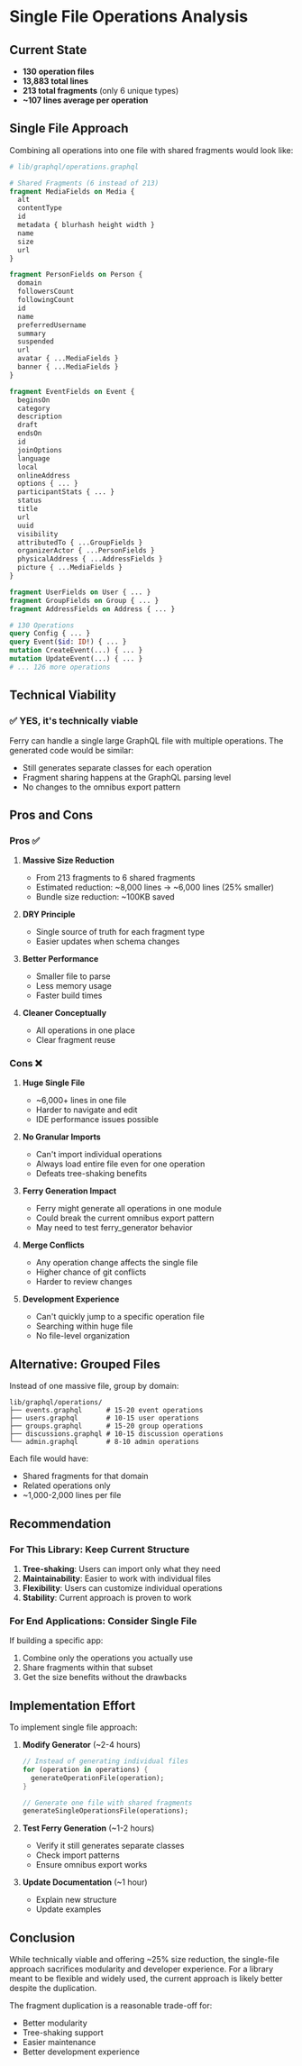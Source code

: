 # Single File Operations Analysis

## Current State
- **130 operation files**
- **13,883 total lines**
- **213 total fragments** (only 6 unique types)
- **~107 lines average per operation**

## Single File Approach

Combining all operations into one file with shared fragments would look like:

```graphql
# lib/graphql/operations.graphql

# Shared Fragments (6 instead of 213)
fragment MediaFields on Media {
  alt
  contentType
  id
  metadata { blurhash height width }
  name
  size
  url
}

fragment PersonFields on Person {
  domain
  followersCount
  followingCount
  id
  name
  preferredUsername
  summary
  suspended
  url
  avatar { ...MediaFields }
  banner { ...MediaFields }
}

fragment EventFields on Event {
  beginsOn
  category
  description
  draft
  endsOn
  id
  joinOptions
  language
  local
  onlineAddress
  options { ... }
  participantStats { ... }
  status
  title
  url
  uuid
  visibility
  attributedTo { ...GroupFields }
  organizerActor { ...PersonFields }
  physicalAddress { ...AddressFields }
  picture { ...MediaFields }
}

fragment UserFields on User { ... }
fragment GroupFields on Group { ... }
fragment AddressFields on Address { ... }

# 130 Operations
query Config { ... }
query Event($id: ID!) { ... }
mutation CreateEvent(...) { ... }
mutation UpdateEvent(...) { ... }
# ... 126 more operations
```

## Technical Viability

### ✅ **YES, it's technically viable**

Ferry can handle a single large GraphQL file with multiple operations. The generated code would be similar:
- Still generates separate classes for each operation
- Fragment sharing happens at the GraphQL parsing level
- No changes to the omnibus export pattern

## Pros and Cons

### Pros ✅

1. **Massive Size Reduction**
   - From 213 fragments to 6 shared fragments
   - Estimated reduction: ~8,000 lines → ~6,000 lines (25% smaller)
   - Bundle size reduction: ~100KB saved

2. **DRY Principle**
   - Single source of truth for each fragment type
   - Easier updates when schema changes

3. **Better Performance**
   - Smaller file to parse
   - Less memory usage
   - Faster build times

4. **Cleaner Conceptually**
   - All operations in one place
   - Clear fragment reuse

### Cons ❌

1. **Huge Single File**
   - ~6,000+ lines in one file
   - Harder to navigate and edit
   - IDE performance issues possible

2. **No Granular Imports**
   - Can't import individual operations
   - Always load entire file even for one operation
   - Defeats tree-shaking benefits

3. **Ferry Generation Impact**
   - Ferry might generate all operations in one module
   - Could break the current omnibus export pattern
   - May need to test ferry_generator behavior

4. **Merge Conflicts**
   - Any operation change affects the single file
   - Higher chance of git conflicts
   - Harder to review changes

5. **Development Experience**
   - Can't quickly jump to a specific operation file
   - Searching within huge file
   - No file-level organization

## Alternative: Grouped Files

Instead of one massive file, group by domain:

```
lib/graphql/operations/
├── events.graphql      # 15-20 event operations
├── users.graphql       # 10-15 user operations  
├── groups.graphql      # 15-20 group operations
├── discussions.graphql # 10-15 discussion operations
└── admin.graphql       # 8-10 admin operations
```

Each file would have:
- Shared fragments for that domain
- Related operations only
- ~1,000-2,000 lines per file

## Recommendation

### For This Library: Keep Current Structure

1. **Tree-shaking**: Users can import only what they need
2. **Maintainability**: Easier to work with individual files
3. **Flexibility**: Users can customize individual operations
4. **Stability**: Current approach is proven to work

### For End Applications: Consider Single File

If building a specific app:
1. Combine only the operations you actually use
2. Share fragments within that subset
3. Get the size benefits without the drawbacks

## Implementation Effort

To implement single file approach:

1. **Modify Generator** (~2-4 hours)
   ```dart
   // Instead of generating individual files
   for (operation in operations) {
     generateOperationFile(operation);
   }
   
   // Generate one file with shared fragments
   generateSingleOperationsFile(operations);
   ```

2. **Test Ferry Generation** (~1-2 hours)
   - Verify it still generates separate classes
   - Check import patterns
   - Ensure omnibus export works

3. **Update Documentation** (~1 hour)
   - Explain new structure
   - Update examples

## Conclusion

While technically viable and offering ~25% size reduction, the single-file approach sacrifices modularity and developer experience. For a library meant to be flexible and widely used, the current approach is likely better despite the duplication.

The fragment duplication is a reasonable trade-off for:
- Better modularity
- Tree-shaking support
- Easier maintenance
- Better development experience